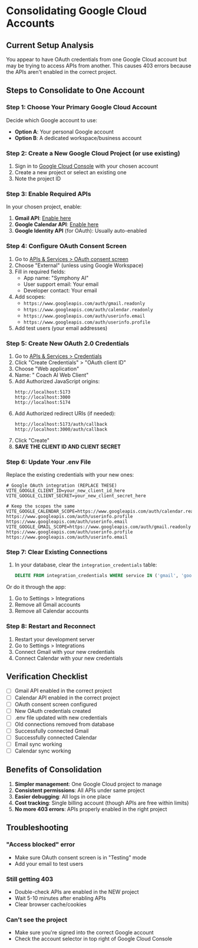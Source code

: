 # Consolidating Google Cloud Accounts

## Current Setup Analysis

You appear to have OAuth credentials from one Google Cloud account but may be trying to access APIs from another. This causes 403 errors because the APIs aren't enabled in the correct project.

## Steps to Consolidate to One Account

### Step 1: Choose Your Primary Google Cloud Account

Decide which Google account to use:
- **Option A**: Your personal Google account
- **Option B**: A dedicated workspace/business account

### Step 2: Create a New Google Cloud Project (or use existing)

1. Sign in to [Google Cloud Console](https://console.cloud.google.com/) with your chosen account
2. Create a new project or select an existing one
3. Note the project ID

### Step 3: Enable Required APIs

In your chosen project, enable:
1. **Gmail API**: [Enable here](https://console.cloud.google.com/apis/library/gmail.googleapis.com)
2. **Google Calendar API**: [Enable here](https://console.cloud.google.com/apis/library/calendar-json.googleapis.com)
3. **Google Identity API** (for OAuth): Usually auto-enabled

### Step 4: Configure OAuth Consent Screen

1. Go to [APIs & Services > OAuth consent screen](https://console.cloud.google.com/apis/oauth-consent-screen)
2. Choose "External" (unless using Google Workspace)
3. Fill in required fields:
   - App name: "Symphony AI"
   - User support email: Your email
   - Developer contact: Your email
4. Add scopes:
   - `https://www.googleapis.com/auth/gmail.readonly`
   - `https://www.googleapis.com/auth/calendar.readonly`
   - `https://www.googleapis.com/auth/userinfo.email`
   - `https://www.googleapis.com/auth/userinfo.profile`
5. Add test users (your email addresses)

### Step 5: Create New OAuth 2.0 Credentials

1. Go to [APIs & Services > Credentials](https://console.cloud.google.com/apis/credentials)
2. Click "Create Credentials" > "OAuth client ID"
3. Choose "Web application"
4. Name: " Coach AI Web Client"
5. Add Authorized JavaScript origins:
   ```
   http://localhost:5173
   http://localhost:3000
   http://localhost:5174
   ```
6. Add Authorized redirect URIs (if needed):
   ```
   http://localhost:5173/auth/callback
   http://localhost:3000/auth/callback
   ```
7. Click "Create"
8. **SAVE THE CLIENT ID AND CLIENT SECRET**

### Step 6: Update Your .env File

Replace the existing credentials with your new ones:

```env
# Google OAuth integration (REPLACE THESE)
VITE_GOOGLE_CLIENT_ID=your_new_client_id_here
VITE_GOOGLE_CLIENT_SECRET=your_new_client_secret_here

# Keep the scopes the same
VITE_GOOGLE_CALENDAR_SCOPE=https://www.googleapis.com/auth/calendar.readonly https://www.googleapis.com/auth/userinfo.profile https://www.googleapis.com/auth/userinfo.email
VITE_GOOGLE_GMAIL_SCOPE=https://www.googleapis.com/auth/gmail.readonly https://www.googleapis.com/auth/userinfo.profile https://www.googleapis.com/auth/userinfo.email
```

### Step 7: Clear Existing Connections

1. In your database, clear the `integration_credentials` table:
   ```sql
   DELETE FROM integration_credentials WHERE service IN ('gmail', 'google_calendar');
   ```

Or do it through the app:
1. Go to Settings > Integrations
2. Remove all Gmail accounts
3. Remove all Calendar accounts

### Step 8: Restart and Reconnect

1. Restart your development server
2. Go to Settings > Integrations
3. Connect Gmail with your new credentials
4. Connect Calendar with your new credentials

## Verification Checklist

- [ ] Gmail API enabled in the correct project
- [ ] Calendar API enabled in the correct project
- [ ] OAuth consent screen configured
- [ ] New OAuth credentials created
- [ ] .env file updated with new credentials
- [ ] Old connections removed from database
- [ ] Successfully connected Gmail
- [ ] Successfully connected Calendar
- [ ] Email sync working
- [ ] Calendar sync working

## Benefits of Consolidation

1. **Simpler management**: One Google Cloud project to manage
2. **Consistent permissions**: All APIs under same project
3. **Easier debugging**: All logs in one place
4. **Cost tracking**: Single billing account (though APIs are free within limits)
5. **No more 403 errors**: APIs properly enabled in the right project

## Troubleshooting

### "Access blocked" error
- Make sure OAuth consent screen is in "Testing" mode
- Add your email to test users

### Still getting 403
- Double-check APIs are enabled in the NEW project
- Wait 5-10 minutes after enabling APIs
- Clear browser cache/cookies

### Can't see the project
- Make sure you're signed into the correct Google account
- Check the account selector in top right of Google Cloud Console